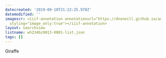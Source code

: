 ```yaml
---
datecreated: '2019-09-10T21:22:25.978Z'
datemodified: ''
imagescr: <iiif-annotation annotationurl="https://dnoneill.github.io/annotate/annotations/15fe5200-d411-11e9-a20c-88e9fe7026e8.json"
  styling="image_only:true"></iiif-annotation>
layout: searchview
listname: wh234bz9013-0001-list.json
tags: []
---
```

Giraffe
